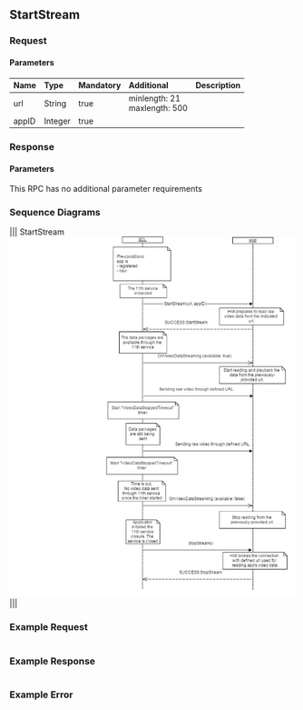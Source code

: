 ## StartStream


### Request

#### Parameters

|Name|Type|Mandatory|Additional|Description|
|:---|:---|:--------|:---------|:----------|
|url|String|true|minlength: 21<br>maxlength: 500||
|appID|Integer|true|||

### Response

#### Parameters

This RPC has no additional parameter requirements

### Sequence Diagrams
|||
StartStream
![StartStream](./assets/StartStream.jpg)
|||

### Example Request

```json

```
### Example Response

```json

```

### Example Error

```json

```
